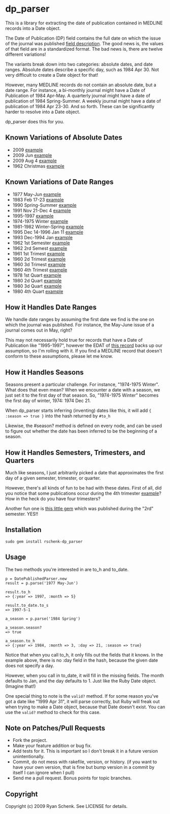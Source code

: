 # dp_parser

This is a library for extracting the date of publication contained in MEDLINE records into a Date object. 

The Date of Publication (DP) field contains the full date on which the issue of the journal was published [field description](http://www.nlm.nih.gov/bsd/mms/medlineelements.html#dp). The good news is, the values of that field are in a standardized format. The bad news is, there are twelve different variations!

The variants break down into two categories: absolute dates, and date ranges. Absolute dates describe a specific day, such as 1984 Apr 30. Not very difficult to create a Date object for that!

However, many MEDLINE records do not contain an absolute date, but a date range. For instance, a bi-monthly journal might have a Date of Publication of 1984 Apr-May. A quarterly journal might have a date of publication of 1984 Spring-Summer. A weekly journal might have a date of publication of 1984 Apr 23-30. And so forth. These can be significantly harder to resolve into a Date object.
  
dp_parser does this for you.

## Known Variations of Absolute Dates
* 2009 [example](http://eutils.ncbi.nlm.nih.gov/entrez/eutils/efetch.fcgi?db=pubmed&retmax=1&retmode=medline&rettype=medline&id=19667745)
* 2009 Jun [example](http://eutils.ncbi.nlm.nih.gov/entrez/eutils/efetch.fcgi?db=pubmed&retmax=1&retmode=medline&rettype=medline&id=19470686)
* 2009 Aug 4 [example](http://eutils.ncbi.nlm.nih.gov/entrez/eutils/efetch.fcgi?db=pubmed&retmax=1&retmode=medline&rettype=medline&id=19651618)
* 1962 Christmas [example](http://eutils.ncbi.nlm.nih.gov/entrez/eutils/efetch.fcgi?db=pubmed&retmax=1&retmode=medline&rettype=medline&id=13930362)

## Known Variations of Date Ranges
* 1977 May-Jun [example](http://eutils.ncbi.nlm.nih.gov/entrez/eutils/efetch.fcgi?db=pubmed&retmax=1&retmode=medline&rettype=medline&id=904940)
* 1983 Feb 17-23 [example](http://eutils.ncbi.nlm.nih.gov/entrez/eutils/efetch.fcgi?db=pubmed&retmax=1&retmode=medline&rettype=medline&id=6298629)
* 1990 Spring-Summer [example](http://eutils.ncbi.nlm.nih.gov/entrez/eutils/efetch.fcgi?db=pubmed&retmax=1&retmode=medline&rettype=medline&id=2076220)
* 1991 Nov 21-Dec 4 [example](http://eutils.ncbi.nlm.nih.gov/entrez/eutils/efetch.fcgi?db=pubmed&retmax=1&retmode=medline&rettype=medline&id=1754152)
* 1995-1997 [example](http://eutils.ncbi.nlm.nih.gov/entrez/eutils/efetch.fcgi?db=pubmed&retmax=1&retmode=medline&rettype=medline&id=11638937)
* 1974-1975 Winter [example](http://eutils.ncbi.nlm.nih.gov/entrez/eutils/efetch.fcgi?db=pubmed&retmax=1&retmode=medline&rettype=medline&id=10237052)
* 1981-1982 Winter-Spring [example](http://eutils.ncbi.nlm.nih.gov/entrez/eutils/efetch.fcgi?db=pubmed&retmax=1&retmode=medline&rettype=medline&id=7346545)
* 1995 Dec 14-1996 Jan 11 [example](http://eutils.ncbi.nlm.nih.gov/entrez/eutils/efetch.fcgi?db=pubmed&retmax=1&retmode=medline&rettype=medline&id=8696106)
* 1993 Dec-1994 Jan [example](http://eutils.ncbi.nlm.nih.gov/entrez/eutils/efetch.fcgi?db=pubmed&retmax=1&retmode=medline&rettype=medline&id=7660197)
* 1962 1st Semester [example](http://eutils.ncbi.nlm.nih.gov/entrez/eutils/efetch.fcgi?db=pubmed&retmax=1&retmode=medline&rettype=medline&id=13943751)
* 1962 2rd Semest [example](http://eutils.ncbi.nlm.nih.gov/entrez/eutils/efetch.fcgi?db=pubmed&retmax=1&retmode=medline&rettype=medline&id=13976125)
* 1961 1st Trimest [example](http://eutils.ncbi.nlm.nih.gov/entrez/eutils/efetch.fcgi?db=pubmed&retmax=1&retmode=medline&rettype=medline&id=13750260)
* 1960 2d Trimest [example](http://eutils.ncbi.nlm.nih.gov/entrez/eutils/efetch.fcgi?db=pubmed&retmax=1&retmode=medline&rettype=medline&id=13685263)
* 1960 3d Trimest [example](http://eutils.ncbi.nlm.nih.gov/entrez/eutils/efetch.fcgi?db=pubmed&retmax=1&retmode=medline&rettype=medline&id=13695562)
* 1960 4th Trimest [example](http://eutils.ncbi.nlm.nih.gov/entrez/eutils/efetch.fcgi?db=pubmed&retmax=1&retmode=medline&rettype=medline&id=13699006)
* 1978 1st Quart [example](http://eutils.ncbi.nlm.nih.gov/entrez/eutils/efetch.fcgi?db=pubmed&retmax=1&retmode=medline&rettype=medline&id=10237212)
* 1980 2d Quart [example](http://eutils.ncbi.nlm.nih.gov/entrez/eutils/efetch.fcgi?db=pubmed&retmax=1&retmode=medline&rettype=medline&id=10248150)
* 1980 3d Quart [example](http://eutils.ncbi.nlm.nih.gov/entrez/eutils/efetch.fcgi?db=pubmed&retmax=1&retmode=medline&rettype=medline&id=10249185)
* 1980 4th Quart [example](http://eutils.ncbi.nlm.nih.gov/entrez/eutils/efetch.fcgi?db=pubmed&retmax=1&retmode=medline&rettype=medline&id=10249456)


## How it Handles Date Ranges

We handle date ranges by assuming the first date we find is the one on which the journal was published. For instance, the May-June issue of a journal comes out in May, right?

This may not necessarily hold true for records that have a Date of Publication like "1995-1997", however the EDAT of [this record](http://eutils.ncbi.nlm.nih.gov/entrez/eutils/efetch.fcgi?db=pubmed&retmax=1&retmode=medline&rettype=medline&id=10237052) backs up our assumption, so I'm rolling with it. If you find a MEDLINE record that doesn't conform to these assumptions, please let me know.

## How it Handles Seasons

Seasons present a particular challenge. For instance, "1974-1975 Winter". What does that even mean? When we encounter a date with a season, we just set it to the first day of that season. So, "1974-1975 Winter" becomes the first day of winter, 1974: 1974 Dec 21.

When dp_parser starts inferring (inventing) dates like this, it will add `{ :season => true }` into the hash returned by `#to_h`

Likewise, the #season? method is defined on every node, and can be used to figure out whether the date has been inferred to be the beginning of a season.

## How it Handles Semesters, Trimesters, and Quarters

Much like seasons, I just arbitrarily picked a date that approximates the first day of a given semester, trimester, or quarter.

However, there's all kinds of fun to be had with these dates. First of all, did you notice that some publications occur during the 4th trimester [example](http://eutils.ncbi.nlm.nih.gov/entrez/eutils/efetch.fcgi?db=pubmed&retmax=1&retmode=medline&rettype=medline&id=14456335)? How in the heck do you have four trimesters?

Another fun one is [this little gem](http://eutils.ncbi.nlm.nih.gov/entrez/eutils/efetch.fcgi?db=pubmed&retmax=1&retmode=medline&rettype=medline&id=13976125) which was published during the "2rd" semester. YES!!

## Installation

    sudo gem install rschenk-dp_parser


## Usage

The two methods you're interested in are to_h and to_date.

    p = DatePublishedParser.new
    result = p.parse('1977 May-Jun')

    result.to_h
    => {:year => 1997, :month => 5}

    result.to_date.to_s
    => 1997-5-1
    
    a_season = p.parse('1984 Spring')
    
    a_season.season?
    => true
    
    a_season.to_h
    => {:year => 1984, :month => 3, :day => 21, :season => true}

Notice that when you call to_h, it only fills out the fields that it knows. In the example above, there is no :day field in the hash, because the given date does not specify a day.

However, when you call in to_date, it will fill in the missing fields. The month defaults to Jan, and the day defaults to 1. Just like the Ruby Date object. (Imagine that!)

One special thing to note is the `valid?` method. If for some reason you've got a date like "1999 Apr 31", it will parse correctly, but Ruby will freak out when trying to make a Date object, because that Date doesn't exist. You can use the `valid?` method to check for this case.

## Note on Patches/Pull Requests
 
* Fork the project.
* Make your feature addition or bug fix.
* Add tests for it. This is important so I don't break it in a
  future version unintentionally.
* Commit, do not mess with rakefile, version, or history.
  (if you want to have your own version, that is fine but
   bump version in a commit by itself I can ignore when I pull)
* Send me a pull request. Bonus points for topic branches.

## Copyright

Copyright (c) 2009 Ryan Schenk. See LICENSE for details.

